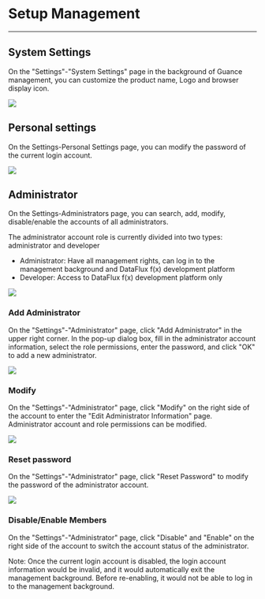 # Setup Management 
---

## System Settings 

On the "Settings"-"System Settings" page in the background of Guance management, you can customize the product name, Logo and browser display icon. 

![](img/20.deployment_1.png)

## Personal settings 

On the Settings-Personal Settings page, you can modify the password of the current login account. 

![](img/20.deployment_2.png)

## Administrator

On the Settings-Administrators page, you can search, add, modify, disable/enable the accounts of all administrators. 

The administrator account role is currently divided into two types: administrator and developer 

-  Administrator: Have all management rights, can log in to the management background and DataFlux f(x) development platform
-  Developer: Access to DataFlux f(x) development platform only  

![](img/20.deployment_3.png)
### Add Administrator 

On the "Settings"-"Administrator" page, click "Add Administrator" in the upper right corner. In the pop-up dialog box, fill in the administrator account information, select the role permissions, enter the password, and click "OK" to add a new administrator. 

![](img/20.deployment_4.png)

### Modify 

On the "Settings"-"Administrator" page, click "Modify" on the right side of the account to enter the "Edit Administrator Information" page. Administrator account and role permissions can be modified. 

![](img/20.deployment_5.png)

### Reset password 

On the "Settings"-"Administrator" page, click "Reset Password" to modify the password of the administrator account. 

![](img/20.deployment_6.png)

### Disable/Enable Members 

On the "Settings"-"Administrator" page, click "Disable" and "Enable" on the right side of the account to switch the account status of the administrator. 

Note: Once the current login account is disabled, the login account information would be invalid, and it would automatically exit the management background. Before re-enabling, it would not be able to log in to the management background. 

